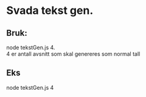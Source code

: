 # Svada tekst gen.

## Bruk:
node tekstGen.js 4.  
4 er antall avsnitt som skal genereres som normal tall

## Eks
node tekstGen.js 4